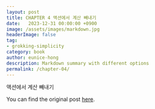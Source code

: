 ```yaml
---
layout: post
title: CHAPTER 4 액션에서 계산 빼내기
date:   2023-12-31 00:00:00 +0900
image: /assets/images/markdown.jpg
headerImage: false
tag:
- grokking-simplicity
category: book
author: eunice-hong
description: Markdown summary with different options
permalink: /chapter-04/
---
```


액션에서 계산 빼내기

You can find the original post [here](https://livebook.manning.com/book/grokking-simplicity/chapter-4/).